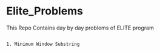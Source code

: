 # Elite_Problems
This Repo Contains day by day problems of ELITE program




```shell

1. Minimum Window Substring

```
